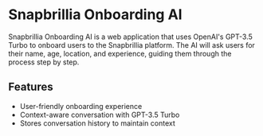 # Snapbrillia Onboarding AI

Snapbrillia Onboarding AI is a web application that uses OpenAI's GPT-3.5 Turbo to onboard users to the Snapbrillia platform. The AI will ask users for their name, age, location, and experience, guiding them through the process step by step.

## Features

- User-friendly onboarding experience
- Context-aware conversation with GPT-3.5 Turbo
- Stores conversation history to maintain context

